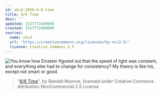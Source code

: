 ```yaml
---
id: xkcd.2050-6-6-time
title: 6/6 Time
desc: ''
updated: 1537772400000
created: 1537772400000
sources:
  name: xkcd
  url: 'https://creativecommons.org/licenses/by-nc/2.5/'
  license: Creative Commons 2.5
---
```

![You know how Einstein figured out that the speed of light was constant, and everything else had to change for consistency? My theory is like his, except not smart or good.](https://imgs.xkcd.com/comics/6_6_time.png)
> "[6/6 Time](https://xkcd.com/2050/)", by Randall Munroe, licensed under Creative Commons Attribution-NonCommercial 2.5 License

